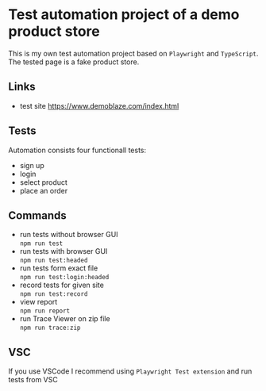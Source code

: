 # Test automation project of a demo product store

This is my own test automation project based on `Playwright` and `TypeScript`.
The tested page is a fake product store. 

## Links

- test site https://www.demoblaze.com/index.html

## Tests

Automation consists four functionall tests:

- sign up
- login
- select product
- place an order

## Commands

- run tests without browser GUI  
  `npm run test`
- run tests with browser GUI  
  `npm run test:headed`
- run tests form exact file  
  `npm run test:login:headed`
- record tests for given site  
  `npm run test:record`
- view report  
  `npm run report`
- run Trace Viewer on zip file  
  `npm run trace:zip`

## VSC

If you use VSCode I recommend using `Playwright Test extension` and run tests from VSC
